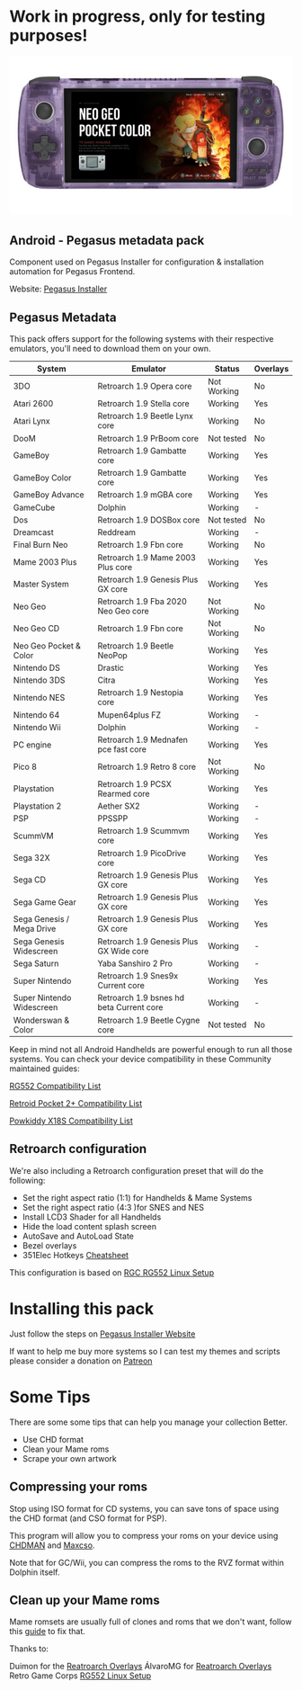 # Work in progress, only for testing purposes!

<img src="https://github.com/dragoonDorise/RP-epic-noir/blob/main/screenshots/hero-odin.jpg?raw=true">

## Android - Pegasus metadata pack

Component used on Pegasus Installer for configuration & installation automation for Pegasus Frontend.

Website: [Pegasus Installer](https://www.pegasus-installer.com)

## Pegasus Metadata

This pack offers support for the following systems with their respective emulators, you'll need to download them on your own.

| System                    | Emulator                                 | Status      | Overlays |
| ------------------------- | ---------------------------------------- | ----------- | -------- |
| 3DO                       | Retroarch 1.9 Opera core                 | Not Working | No       |
| Atari 2600                | Retroarch 1.9 Stella core                | Working     | Yes      |
| Atari Lynx                | Retroarch 1.9 Beetle Lynx core           | Working     | No       |
| DooM                      | Retroarch 1.9 PrBoom core                | Not tested  | No       |
| GameBoy                   | Retroarch 1.9 Gambatte core              | Working     | Yes      |
| GameBoy Color             | Retroarch 1.9 Gambatte core              | Working     | Yes      |
| GameBoy Advance           | Retroarch 1.9 mGBA core                  | Working     | Yes      |
| GameCube                  | Dolphin                                  | Working     | -        |
| Dos                       | Retroarch 1.9 DOSBox core                | Not tested  | No       |
| Dreamcast                 | Reddream                                 | Working     | -        |
| Final Burn Neo            | Retroarch 1.9 Fbn core                   | Working     | No       |
| Mame 2003 Plus            | Retroarch 1.9 Mame 2003 Plus core        | Working     | Yes      |
| Master System             | Retroarch 1.9 Genesis Plus GX core       | Working     | Yes      |
| Neo Geo                   | Retroarch 1.9 Fba 2020 Neo Geo core      | Not Working | No       |
| Neo Geo CD                | Retroarch 1.9 Fbn core                   | Not Working | No       |
| Neo Geo Pocket & Color    | Retroarch 1.9 Beetle NeoPop              | Working     | Yes      |
| Nintendo DS               | Drastic                                  | Working     | Yes      |
| Nintendo 3DS              | Citra                                    | Working     | Yes      |
| Nintendo NES              | Retroarch 1.9 Nestopia core              | Working     | Yes      |
| Nintendo 64               | Mupen64plus FZ                           | Working     | -        |
| Nintendo Wii              | Dolphin                                  | Working     | -        |
| PC engine                 | Retroarch 1.9 Mednafen pce fast core     | Working     | Yes      |
| Pico 8                    | Retroarch 1.9 Retro 8 core               | Not Working | No       |
| Playstation               | Retroarch 1.9 PCSX Rearmed core          | Working     | Yes      |
| Playstation 2             | Aether SX2                               | Working     | -        |
| PSP                       | PPSSPP                                   | Working     | -        |
| ScummVM                   | Retroarch 1.9 Scummvm core               | Working     | Yes      |
| Sega 32X                  | Retroarch 1.9 PicoDrive core             | Working     | Yes      |
| Sega CD                   | Retroarch 1.9 Genesis Plus GX core       | Working     | Yes      |
| Sega Game Gear            | Retroarch 1.9 Genesis Plus GX core       | Working     | Yes      |
| Sega Genesis / Mega Drive | Retroarch 1.9 Genesis Plus GX core       | Working     | Yes      |
| Sega Genesis Widescreen   | Retroarch 1.9 Genesis Plus GX Wide core  | Working     | -        |
| Sega Saturn               | Yaba Sanshiro 2 Pro                      | Working     | -        |
| Super Nintendo            | Retroarch 1.9 Snes9x Current core        | Working     | Yes      |
| Super Nintendo Widescreen | Retroarch 1.9 bsnes hd beta Current core | Working     | -        |
| Wonderswan & Color        | Retroarch 1.9 Beetle Cygne core          | Not tested  | No       |

Keep in mind not all Android Handhelds are powerful enough to run all those systems. You can check your device compatibility in these Community maintained guides:

[RG552 Compatibility List](https://tinyurl.com/RG552GameSettings)

[Retroid Pocket 2+ Compatibility List](https://tinyurl.com/RP2PlusGameSettings)

[Powkiddy X18S Compatibility List](https://tinyurl.com/X18SGameSettings)

## Retroarch configuration

We're also including a Retroarch configuration preset that will do the following:

- Set the right aspect ratio (1:1) for Handhelds & Mame Systems
- Set the right aspect ratio (4:3 )for SNES and NES
- Install LCD3 Shader for all Handhelds
- Hide the load content splash screen
- AutoSave and AutoLoad State
- Bezel overlays
- 351Elec Hotkeys [Cheatsheet](https://ia802301.us.archive.org/17/items/351-elec-shortcuts-cheatsheet_20210809/351ELEC%20shortcuts%20cheatsheet.pdf)

This configuration is based on [RGC RG552 Linux Setup](https://retrogamecorps.com/2021/12/27/anbernic-rg552-linux-setup-guide/)

# Installing this pack

Just follow the steps on [Pegasus Installer Website](https://www.pegasus-installer.com)

If want to help me buy more systems so I can test my themes and scripts please consider a donation on [Patreon](https://www.patreon.com/dragoonDorise)

# Some Tips

There are some some tips that can help you manage your collection Better.

- Use CHD format
- Clean your Mame roms
- Scrape your own artwork

## Compressing your roms

Stop using ISO format for CD systems, you can save tons of space using the CHD format (and CSO format for PSP).

This program will allow you to compress your roms on your device using [CHDMAN](https://github.com/CharlesThobe/chdman) and [Maxcso](https://github.com/unknownbrackets/maxcso).

Note that for GC/Wii, you can compress the roms to the RVZ format within Dolphin itself.

## Clean up your Mame roms

Mame romsets are usually full of clones and roms that we don't want, follow this [guide](https://www.youtube.com/watch?v=GZfoOTckURA) to fix that.

Thanks to:

Duimon for the [Reatroarch Overlays](https://github.com/Duimon/Retroarch-Overlays)
ÁlvaroMG for [Reatroarch Overlays](https://forums.launchbox-app.com/files/file/1180-handhelds-overlays-designed-by-álvaromg/)
Retro Game Corps [RG552 Linux Setup](https://retrogamecorps.com/2021/12/27/anbernic-rg552-linux-setup-guide/)
